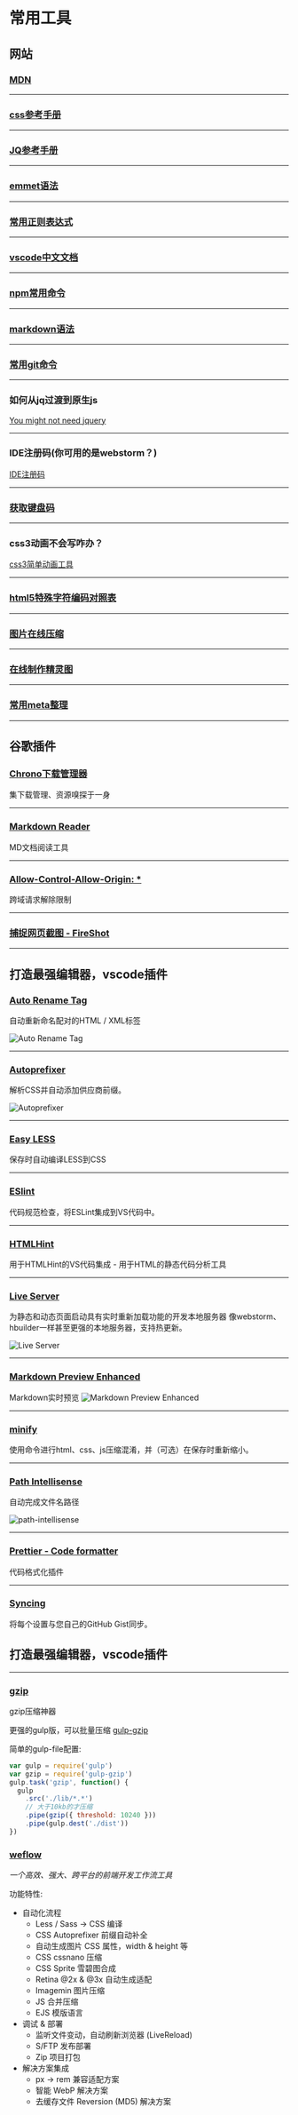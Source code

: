# 常用工具

## 网站

### [MDN](https://developer.mozilla.org/zh-CN/)

---
### [css参考手册](http://css.doyoe.com/)

---
### [JQ参考手册](http://hemin.cn/jq/)

---
### [emmet语法](https://github.com/paddingme/Learning-HTML-CSS/issues/17)

---
### [常用正则表达式](http://www.cnblogs.com/zxin/archive/2013/01/26/2877765.html)

---
### [vscode中文文档](https://jeasonstudio.gitbooks.io/vscode-cn-doc/content/md/%E6%89%A9%E5%B1%95/%E6%A6%82%E8%BF%B0.html)

---
### [npm常用命令](http://www.cnblogs.com/PeunZhang/p/5553574.html)

---
### [markdown语法](https://shd101wyy.github.io/markdown-preview-enhanced/#/zh-cn/markdown-basics)

---
### [常用git命令](http://www.ruanyifeng.com/blog/2015/12/git-cheat-sheet.html)

---
### 如何从jq过渡到原生js
[You might not need jquery](http://youmightnotneedjquery.com/#trigger_custom)

---
### IDE注册码(你可用的是webstorm？)
[IDE注册码](http://idea.lanyus.com/)

---
### [获取键盘码](http://keycode.info/)

---
### css3动画不会写咋办？
[css3简单动画工具](https://www.w3cways.com/css3-animation-tool)

---
### [html5特殊字符编码对照表](http://www.jb51.net/onlineread/htmlchar.htm)

---
### [图片在线压缩](https://tinypng.com/)

---
### [在线制作精灵图](https://spritegen.website-performance.org/)

---
### [常用meta整理](https://segmentfault.com/a/1190000002407912)

---

## 谷歌插件

### [Chrono下载管理器](https://chrome.google.com/webstore/detail/chrono-download-manager/mciiogijehkdemklbdcbfkefimifhecn)
集下载管理、资源嗅探于一身 

---
### [Markdown Reader](https://chrome.google.com/webstore/detail/markdown-reader/gpoigdifkoadgajcincpilkjmejcaanc)
MD文档阅读工具

---
### [Allow-Control-Allow-Origin: *](https://chrome.google.com/webstore/detail/allow-control-allow-origi/nlfbmbojpeacfghkpbjhddihlkkiljbi)
跨域请求解除限制

---
### [捕捉网页截图 - FireShot](https://chrome.google.com/webstore/detail/take-webpage-screenshots/mcbpblocgmgfnpjjppndjkmgjaogfceg)

---

## 打造最强编辑器，vscode插件

### [Auto Rename Tag](https://marketplace.visualstudio.com/items?itemName=formulahendry.auto-rename-tag)
自动重新命名配对的HTML / XML标签

![Auto Rename Tag](./img/auto-rename-tag.gif)

---

### [Autoprefixer](https://marketplace.visualstudio.com/items?itemName=mrmlnc.vscode-autoprefixer)
解析CSS并自动添加供应商前缀。

![Autoprefixer](./img/autoprefixer.gif)

---
### [Easy LESS](https://marketplace.visualstudio.com/items?itemName=mrcrowl.easy-less)
保存时自动编译LESS到CSS

---
### [ESlint](https://marketplace.visualstudio.com/items?itemName=dbaeumer.vscode-eslint)
代码规范检查，将ESLint集成到VS代码中。

---
### [HTMLHint](https://marketplace.visualstudio.com/items?itemName=mkaufman.HTMLHint)
用于HTMLHint的VS代码集成 - 用于HTML的静态代码分析工具

---
### [Live Server](https://marketplace.visualstudio.com/items?itemName=ritwickdey.LiveServer)
为静态和动态页面启动具有实时重新加载功能的开发本地服务器
像webstorm、hbuilder一样甚至更强的本地服务器，支持热更新。

![Live Server](./img/live-server.gif)

---
### [Markdown Preview Enhanced](https://marketplace.visualstudio.com/items?itemName=shd101wyy.markdown-preview-enhanced)
Markdown实时预览
![Markdown Preview Enhanced](./img/Markdown-preview-enhanced.png)

---
### [minify](https://marketplace.visualstudio.com/items?itemName=HookyQR.minify)
使用命令进行html、css、js压缩混淆，并（可选）在保存时重新缩小。

---
### [Path Intellisense](https://marketplace.visualstudio.com/items?itemName=christian-kohler.path-intellisense)
自动完成文件名路径

![path-intellisense](./img/path-intellisense.gif)

---
### [Prettier - Code formatter](https://marketplace.visualstudio.com/items?itemName=esbenp.prettier-vscode)
代码格式化插件

---
### [Syncing](https://marketplace.visualstudio.com/items?itemName=nonoroazoro.syncing)
将每个设置与您自己的GitHub Gist同步。

## 打造最强编辑器，vscode插件

---
### [gzip](http://www.softpedia.com/get/Compression-tools/WinGZip.shtml)
gzip压缩神器

更强的gulp版，可以批量压缩
[gulp-gzip](https://www.npmjs.com/package/gulp-gzip)

简单的gulp-file配置:
```js
var gulp = require('gulp')
var gzip = require('gulp-gzip')
gulp.task('gzip', function() {
  gulp
    .src('./lib/*.*')
    // 大于10kb的才压缩
    .pipe(gzip({ threshold: 10240 }))
    .pipe(gulp.dest('./dist'))
})

```

### [weflow](https://weflow.io/)
*一个高效、强大、跨平台的前端开发工作流工具*

功能特性:
* 自动化流程
  * Less / Sass -> CSS 编译
  * CSS Autoprefixer 前缀自动补全
  * 自动生成图片 CSS 属性，width & height 等
  * CSS cssnano 压缩
  * CSS Sprite 雪碧图合成
  * Retina @2x & @3x 自动生成适配
  * Imagemin 图片压缩
  * JS 合并压缩
  * EJS 模版语言
* 调试 & 部署
  * 监听文件变动，自动刷新浏览器 (LiveReload)
  * S/FTP 发布部署
  * Zip 项目打包
* 解决方案集成
  * px -> rem 兼容适配方案
  * 智能 WebP 解决方案
  * 去缓存文件 Reversion (MD5) 解决方案